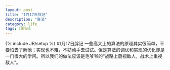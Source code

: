 ```yaml
---
layout: post
title: "1月17日胖记"
description: "算法"
category: life
tags: [胖记]
---
```

{% include JB/setup %}
#1月17日胖记
一些高大上的算法的原理其实很简单，不要怕去了解他；实现也不难，不妨动手去试试。但是算法的调优和实现的优化却是一门很大的学问。所以我们的做法应该是毛爷爷的“战略上藐视敌人，战术上重视敌人”。
